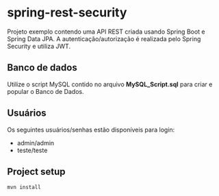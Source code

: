 # spring-rest-security

Projeto exemplo contendo uma API REST criada usando Spring Boot e Spring Data JPA. A autenticação/autorização é realizada pelo Spring Security e utiliza JWT.

## Banco de dados

Utilize o script MySQL contido no arquivo **MySQL_Script.sql** para criar e popular o Banco de Dados.

## Usuários

Os seguintes usuários/senhas estão disponíveis para login:
* admin/admin
* teste/teste

## Project setup
```
mvn install
```
